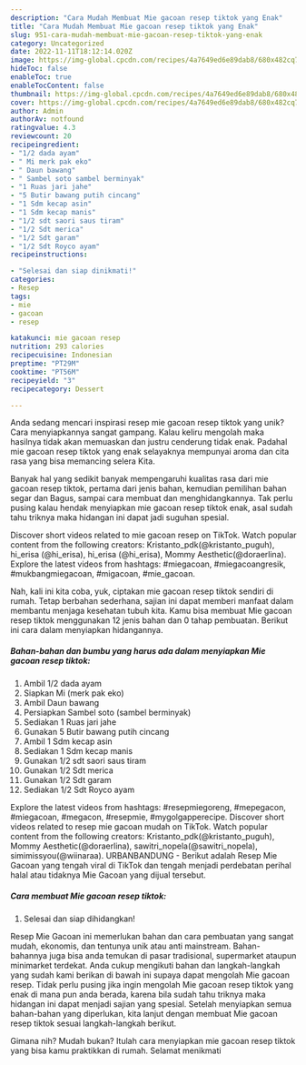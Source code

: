 ```yaml
---
description: "Cara Mudah Membuat Mie gacoan resep tiktok yang Enak"
title: "Cara Mudah Membuat Mie gacoan resep tiktok yang Enak"
slug: 951-cara-mudah-membuat-mie-gacoan-resep-tiktok-yang-enak
category: Uncategorized
date: 2022-11-11T18:12:14.020Z
image: https://img-global.cpcdn.com/recipes/4a7649ed6e89dab8/680x482cq70/mie-gacoan-resep-tiktok-foto-resep-utama.jpg
hideToc: false
enableToc: true
enableTocContent: false
thumbnail: https://img-global.cpcdn.com/recipes/4a7649ed6e89dab8/680x482cq70/mie-gacoan-resep-tiktok-foto-resep-utama.jpg
cover: https://img-global.cpcdn.com/recipes/4a7649ed6e89dab8/680x482cq70/mie-gacoan-resep-tiktok-foto-resep-utama.jpg
author: Admin
authorAv: notfound
ratingvalue: 4.3
reviewcount: 20
recipeingredient:
- "1/2 dada ayam"
- " Mi merk pak eko"
- " Daun bawang"
- " Sambel soto sambel berminyak"
- "1 Ruas jari jahe"
- "5 Butir bawang putih cincang"
- "1 Sdm kecap asin"
- "1 Sdm kecap manis"
- "1/2 sdt saori saus tiram"
- "1/2 Sdt merica"
- "1/2 Sdt garam"
- "1/2 Sdt Royco ayam"
recipeinstructions:

- "Selesai dan siap dinikmati!"
categories:
- Resep
tags:
- mie
- gacoan
- resep

katakunci: mie gacoan resep 
nutrition: 293 calories
recipecuisine: Indonesian
preptime: "PT29M"
cooktime: "PT56M"
recipeyield: "3"
recipecategory: Dessert

---
```





Anda sedang mencari inspirasi resep mie gacoan resep tiktok yang unik? Cara menyiapkannya sangat gampang. Kalau keliru mengolah maka hasilnya tidak akan memuaskan dan justru cenderung tidak enak. Padahal mie gacoan resep tiktok yang enak selayaknya mempunyai aroma dan cita rasa yang bisa memancing selera Kita.





Banyak hal yang sedikit banyak mempengaruhi kualitas rasa dari mie gacoan resep tiktok, pertama dari jenis bahan, kemudian pemilihan bahan segar dan Bagus, sampai cara membuat dan menghidangkannya. Tak perlu pusing kalau hendak menyiapkan mie gacoan resep tiktok enak,      asal sudah tahu triknya maka hidangan ini dapat jadi suguhan spesial.














Discover short videos related to mie gacoan resep on TikTok. Watch popular content from the following creators: Kristanto_pdk(@kristanto_puguh), hi_erisa (@hi_erisa), hi_erisa (@hi_erisa), Mommy Aesthetic(@doraerlina). Explore the latest videos from hashtags: #miegacoan, #miegacoangresik, #mukbangmiegacoan, #migacoan, #mie_gacoan.






Nah, kali ini kita coba, yuk, ciptakan mie gacoan resep tiktok sendiri di rumah. Tetap berbahan sederhana, sajian ini dapat memberi manfaat dalam membantu menjaga kesehatan tubuh kita. Kamu bisa membuat Mie gacoan resep tiktok menggunakan 12 jenis bahan dan 0 tahap pembuatan. Berikut ini cara dalam menyiapkan hidangannya.

<!--inarticleads1-->

##### Bahan-bahan dan bumbu yang harus ada dalam menyiapkan Mie gacoan resep tiktok:

1. Ambil 1/2 dada ayam
1. Siapkan  Mi (merk pak eko)
1. Ambil  Daun bawang
1. Persiapkan  Sambel soto (sambel berminyak)
1. Sediakan 1 Ruas jari jahe
1. Gunakan 5 Butir bawang putih cincang
1. Ambil 1 Sdm kecap asin
1. Sediakan 1 Sdm kecap manis
1. Gunakan 1/2 sdt saori saus tiram
1. Gunakan 1/2 Sdt merica
1. Gunakan 1/2 Sdt garam
1. Sediakan 1/2 Sdt Royco ayam


Explore the latest videos from hashtags: #resepmiegoreng, #mepegacon, #miegacoan, #megacon, #resepmie, #mygolgapperecipe. Discover short videos related to resep mie gacoan mudah on TikTok. Watch popular content from the following creators: Kristanto_pdk(@kristanto_puguh), Mommy Aesthetic(@doraerlina), sawitri_nopela(@sawitri_nopela), simimissyou(@wiinaraa). URBANBANDUNG - Berikut adalah Resep Mie Gacoan yang tengah viral di TikTok dan tengah menjadi perdebatan perihal halal atau tidaknya Mie Gacoan yang dijual tersebut. 

<!--inarticleads2-->

##### Cara membuat Mie gacoan resep tiktok:


1. Selesai dan siap dihidangkan!

Resep Mie Gacoan ini memerlukan bahan dan cara pembuatan yang sangat mudah, ekonomis, dan tentunya unik atau anti mainstream. Bahan-bahannya juga bisa anda temukan di pasar tradisional, supermarket ataupun minimarket terdekat. Anda cukup mengikuti bahan dan langkah-langkah yang sudah kami berikan di bawah ini supaya dapat mengolah Mie gacoan resep. Tidak perlu pusing jika ingin mengolah Mie gacoan resep tiktok yang enak di mana pun anda berada, karena bila sudah tahu triknya maka hidangan ini dapat menjadi sajian yang spesial. Setelah menyiapkan semua bahan-bahan yang diperlukan, kita lanjut dengan membuat Mie gacoan resep tiktok sesuai langkah-langkah berikut. 

Gimana nih? Mudah bukan? Itulah cara menyiapkan mie gacoan resep tiktok yang bisa kamu praktikkan di rumah. Selamat menikmati
